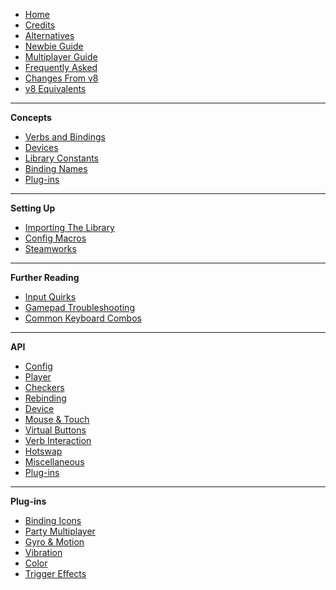- [Home](README)
- [Credits](Credits)
- [Alternatives](Alternatives)
- [Newbie Guide](Newbie-Guide)
- [Multiplayer Guide](Multiplayer-Guide)
- [Frequently Asked](Frequently-Asked)
- [Changes From v8](Changes-from-v8)
- [v8 Equivalents](v8-Equivalents)

---

**Concepts**

- [Verbs and Bindings](Verbs-and-Bindings)
- [Devices](Devices)
- [Library Constants](Library-Constants)
- [Binding Names](Binding-Names)
- [Plug-ins](Plug-ins)

---

**Setting Up**

- [Importing The Library](Importing-The-Library)
- [Config Macros](Config-Macros)
- [Steamworks](Steamworks)

---

**Further Reading**

- [Input Quirks](Input-Quirks)
- [Gamepad Troubleshooting](Gamepad-Troubleshooting)
- [Common Keyboard Combos](Common-Keyboard-Combos)

---

**API**

- [Config](Functions-(Config))
- [Player](Functions-(Player))
- [Checkers](Functions-(Checkers))
- [Rebinding](Functions-(Rebinding))
- [Device](Functions-(Device))
- [Mouse & Touch](Functions-(Mouse-Touch))
- [Virtual Buttons](Functions-(Virtual-Buttons))
- [Verb Interaction](Functions-(Verb-Interaction))
- [Hotswap](Functions-(Hotswap))
- [Miscellaneous](Functions-(Miscellaneous))
- [Plug-ins](Functions-(Plug-ins))

---

**Plug-ins**

- [Binding Icons](Plug-in-Binding-Icons)
- [Party Multiplayer](Plug-in-Party-Multiplayer)
- [Gyro & Motion](Plug-in-Gyro-Motion)
- [Vibration](Plug-in-Vibration)
- [Color](Plug-in-Color)
- [Trigger Effects](Plug-in-Trigger-Effects)
